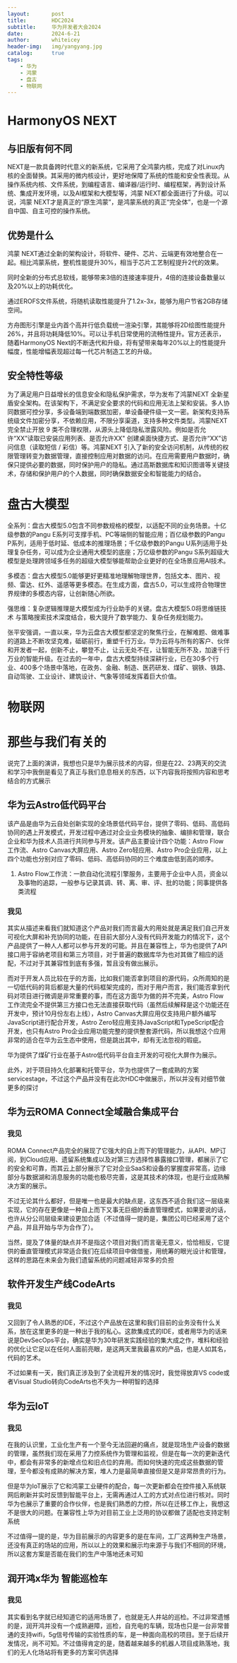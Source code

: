```yaml
---
layout:       post
title:        HDC2024
subtitle:     华为开发者大会2024
date:         2024-6-21
author:       whiteicey
header-img:   img/yangyang.jpg
catalog:      true
tags:
    - 华为
    - 鸿蒙
    - 盘古
    - 物联网
---
```


# HarmonyOS NEXT

## 与旧版有何不同

NEXT是一款具备跨时代意义的新系统，它采用了全鸿蒙内核，完成了对Linux内核的全面替换。其采用的微内核设计，更好地保障了系统的性能和安全性表现。从操作系统内核、文件系统，到编程语言、编译器/运行时、编程框架，再到设计系统、集成开发环境，以及AI框架和大模型等，鸿蒙 NEXT都全面进行了升级。可以说，鸿蒙 NEXT才是真正的“原生鸿蒙”，是鸿蒙系统的真正“完全体”，也是一个源自中国、自主可控的操作系统。

## 优势是什么

鸿蒙 NEXT通过全新的架构设计，将软件、硬件、芯片、云端更有效地整合在一起。相比鸿蒙系统，整机性能提升30%，相当于芯片工艺制程提升2代的效果。

同时全新的分布式总软线，能够带来3倍的连接速率提升，4倍的连接设备数量以及20%以上的功耗优化。

通过EROFS文件系统，将随机读取性能提升了1.2x-3x，能够为用户节省2GB存储空间。

方舟图形引擎是业内首个高并行低负载统一渲染引擎，其能够将2D绘图性能提升26%，并且将功耗降低10%。可以让手机日常使用的流畅性提升。官方还表示，随着HarmonyOS Next的不断迭代和升级，将有望带来每年20%以上的性能提升幅度，性能增幅表现超过每一代芯片制造工艺的升级。

## 安全特性等级

为了满足用户日益增长的信息安全和隐私保护需求，华为发布了鸿蒙NEXT 全新星盾安全架构。在该架构下，不满足安全要求的代码和应用无法上架和安装。多人协同数据可控分享，多设备端到端数据加密，单设备硬件级一文一密。新架构支持系统级文件加密分享，不依赖应用，不限分享渠道，支持多种文件类型。鸿蒙NEXT 完全禁止开放 9 类不合理权限，从源头上降低隐私泄露风险。例如是否允许“XX”读取已安装应用列表、是否允许XX" 创建桌面快捷方式、是否允许“XX”访问信息（读取短信 / 彩信）等。鸿蒙NEXT 引入了新的安全访问机制，从传统的权限管理转变为数据管理，直接控制应用对数据的访问。在应用需要用户数据时，确保只提供必要的数据，同时保护用户的隐私。通过高斯数据库和知识图谱等关键技术，存储和保护用户的个人数据，同时确保数据安全和智能能力的结合。




# 盘古大模型

全系列：盘古大模型5.0包含不同参数规格的模型，以适配不同的业务场景。十亿级参数的Pangu E系列可支撑手机、PC等端侧的智能应用；百亿级参数的Pangu P系列，适用于低时延、低成本的推理场景；千亿级参数的Pangu U系列适用于处理复杂任务，可以成为企业通用大模型的底座；万亿级参数的Pangu S系列超级大模型是处理跨领域多任务的超级大模型够能帮助企业更好的在全场景应用AI技术。

多模态：盘古大模型5.0能够更好更精准地理解物理世界，包括文本、图片、视频、雷达、红外、遥感等更多模态。在生成方面，盘古5.0，可以生成符合物理世界规律的多模态内容，让创新随心所欲。

强思维：复杂逻辑推理是大模型成为行业助手的关键。盘古大模型5.0将思维链技术 与策略搜索技术深度结合，极大提升了数学能力、复杂任务规划能力。

张平安强调，一直以来，华为云盘古大模型都坚定的聚焦行业，在解难题、做难事的道路上不断攻坚克难，砥砺前行，重塑千行万业。华为云将与所有的客户、伙伴和开发者一起，创新不止，攀登不止，让云无处不在，让智能无所不及，加速千行万业的智能升级。在过去的一年中，盘古大模型持续深耕行业，已在30多个行业、400多个场景中落地，在政务、金融、制造、医药研发、煤矿、钢铁、铁路、自动驾驶、工业设计、建筑设计、气象等领域发挥着巨大价值。

# 物联网



# 那些与我们有关的

说完了上面的演讲，我想也只是华为展示技术的内容，但是在22、23两天的交流和学习中我倒是看见了真正与我们息息相关的东西，以下内容我将按照内容和思考结合的方式展示

## 华为云Astro低代码平台

该产品是由华为云自处创新实现的全场景低代码平台，提供了零码、低码、高低码协同的遇上开发模式，开发过程中通过对企业业务模块的抽象、编排和管理，联合企业和华为技术人员进行共同参与开发。该产品主要设计四个功能：Astro Flow工作流、Astro Canvas大屏应用、Astro Zero轻应用、Astro Pro企业应用，以上四个功能也分别对应了零码、低码、高低码协同的三个难度由低到高的顺序。

1. Astro Flow工作流：一款自动化流程引擎服务，主要用于企业中人员，资金以及事物的追踪，一般参与记录其调、转、离、审、评、批的功能；同事提供各类流程

### 我见

其实从描述来看我们就知道这个产品对我们而言最大的用处就是满足我们自己开发可视化大屏和补充协同的功能，在目前大部分人没有代码开发能力的情况下，这个产品提供了一种人人都可以参与开发的可能。并且在兼容性上，华为也提供了API接口用于容纳老项目和第三方项目，对于普遍的数据库华为也对其做了相应的适配，不过对于其兼容性到底有多强，暂且没有做出展示。

而对于开发人员比较在乎的方面，比如我们能否拿到项目的源代码，众所周知的是一切低代码的背后都是大量的代码框架完成的，而对于用户而言，我们能否拿到代码对项目进行微调是非常重要的事，而在这方面华为做的并不完美，Astro Flow工作流完全不提供第三方接口也无法直接获取代码（虽然后续解释是这个功能还在开发中，预计10月份左右上线），Astro Canvas大屏应用仅支持用户额外编写JavaScript进行配合开发，Astro Zero轻应用支持JavaScript和TypeScript配合开发，也只有Astro Pro企业应用功能完整的提供整套源代码，所以我想这个应用非常的适合在华为云生态中使用，但是跳出其中，却有无法忽视的瑕疵。

华为提供了煤矿行业在基于Astro低代码平台自主开发的可视化大屏作为展示。

此外，对于项目持久化部署和托管平台，华为也提供了一套成熟的方案servicestage，不过这个产品并没有在此次HDC中做展示，所以并没有对细节做更多的探讨

## 华为云ROMA Connect全域融合集成平台

### 我见

ROMA Connect产品完全的展现了它强大的自上而下的管理能力，从API、MP订阅，到Cloud应用、遗留系统集成以及对第三方选择性暴露接口管理，都展示了它的安全和可靠，而其云上部分展示了它对企业SaaS和设备的掌握度非常高，边缘部分与数据湖和消息服务的功能也极尽完善，这是其技术的体现，也是行业成熟解决方案的展示。

不过无论其什么都好，但是唯一也是最大的缺点是，这东西不适合我们这一层级来实现，它的存在更像是一种自上而下又事无巨细的垂直管理模式，如果要说的话，也许从分公司层级来建设更加合适（不过值得一提的是，集团公司已经采用了这个产品，并且开始与华为合作了）。

当然，提及了体量的缺点并不是指这个项目对我们而言毫无意义，恰恰相反，它提供的垂直管理模式非常适合我们在后续项目中做借鉴，用统筹的眼光设计和管理，这样的思路在未来会为我们遗留系统的问题减轻非常多的负担

## 软件开发生产线CodeArts

### 我见

又回到了令人熟悉的IDE，不过这个产品放在这里和我们目前的业务没有什么关系，放在这里更多的是一种出于我的私心。这款集成式的IDE，或者用华为的话来说是DevSecOps平台，确实是华为30年研发实践经验的集大成之作，堆料和经验的优化让它足以在任何人面前亮眼，是这两天里我最喜欢的产品，也是人如其名，代码的艺术。

不过如果有一天，我们真正涉及到了全流程开发的情况时，我觉得放弃VS code或者Visual Studio转向CodeArts也不失为一种明智的选择

## 华为云IoT

### 我见

在我的认识里，工业化生产有一个至今无法回避的痛点，就是现场生产设备的数据的管理，虽然我们现在采用了力控系统作为管理和监视，但是在每一次的更新迭代中，都会有非常多的新增点位和旧点位的弃用。而如何快速的完成这些数据的管理，至今都没有成熟的解决方案，堆人力是最简单直接但是又是非常昂贵的行为。

但是华为IoT展示了它和鸿蒙工业硬件的配合，每一次更新都会在控件接入系统联网后刷新并实时反馈到智能平台上，无需再通过人工的方式对点位进行核对。同时华为也展示了重要的合作伙伴，也是我们熟悉的力控，所以在迁移工作上，我想这不是很大的问题。在兼容性上华为对目前工业上泛用的协议都做了适配也支持定制系统

不过值得一提的是，华为目前展示的内容更多的是在车间，工厂这两种生产场景，还没有真正的场站的应用，所以以上的效果和展示均来源于与我们不相同的环境，所以这套方案是否能在我们的生产中落地还未可知

## 润开鸿x华为 智能巡检车

### 我见

其实看到名字就已经知道它的适用场景了，也就是无人井站的巡检。不过非常遗憾的是，润开鸿并没有一个成熟避障，巡检，自充电的车辆，现场也只是一台非常普通的支持wifi，5g信号传输的实验性质的车，是一种面向高校的项目。至于后续开发情况，尚不可知。不过值得肯定的是，随着越来越多的机器人项目成熟落地，我们的无人化场站将有更多的方案可供选择
